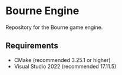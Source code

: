 Bourne Engine
=============
Repository for the Bourne game engine.

## Requirements
- CMake (recommended 3.25.1 or higher)
- Visual Studio 2022 (recommended 17.11.5)
